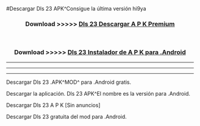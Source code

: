 #Descargar Dls 23  APK^Consigue la última versión hi9ya



<div align="center">
<h3>Download >>>>> <a href="https://es-sites.web.app/?es= Dls 23 ">Dls 23  Descargar A P K Premium</a></h3><br>

<h3>Download >>>>> <a href="https://es-sites.web.app/?es= Dls 23 ">Dls 23  Instalador de A P K para .Android</a></h3>
</div>


----------------------------------------------------------

----------------------------------------------------------

----------------------------------------------------------

Descargar Dls 23  .APK^MOD^ para .Android gratis.

Descargar la aplicación. Dls 23  APK^El nombre es la versión para .Android.

Descargar Dls 23  A P K [Sin anuncios]

Descargar Dls 23  gratuita del mod para .Android.